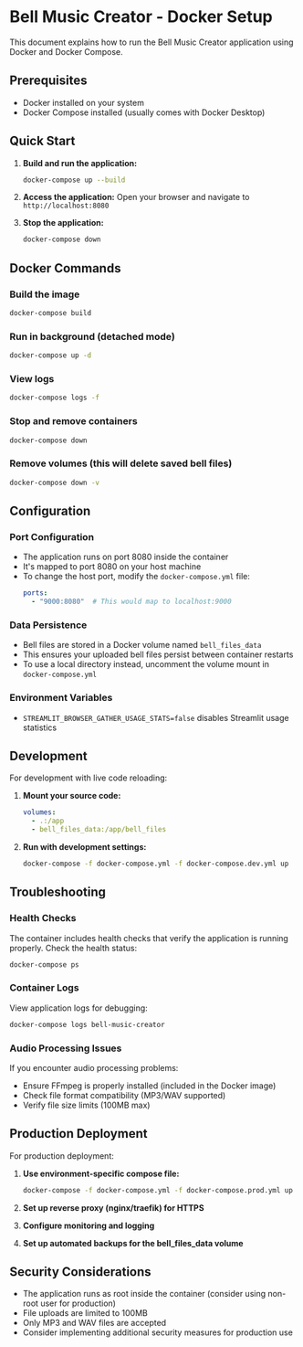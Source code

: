 # Bell Music Creator - Docker Setup

This document explains how to run the Bell Music Creator application using Docker and Docker Compose.

## Prerequisites

- Docker installed on your system
- Docker Compose installed (usually comes with Docker Desktop)

## Quick Start

1. **Build and run the application:**
   ```bash
   docker-compose up --build
   ```

2. **Access the application:**
   Open your browser and navigate to `http://localhost:8080`

3. **Stop the application:**
   ```bash
   docker-compose down
   ```

## Docker Commands

### Build the image
```bash
docker-compose build
```

### Run in background (detached mode)
```bash
docker-compose up -d
```

### View logs
```bash
docker-compose logs -f
```

### Stop and remove containers
```bash
docker-compose down
```

### Remove volumes (this will delete saved bell files)
```bash
docker-compose down -v
```

## Configuration

### Port Configuration
- The application runs on port 8080 inside the container
- It's mapped to port 8080 on your host machine
- To change the host port, modify the `docker-compose.yml` file:
  ```yaml
  ports:
    - "9000:8080"  # This would map to localhost:9000
  ```

### Data Persistence
- Bell files are stored in a Docker volume named `bell_files_data`
- This ensures your uploaded bell files persist between container restarts
- To use a local directory instead, uncomment the volume mount in `docker-compose.yml`

### Environment Variables
- `STREAMLIT_BROWSER_GATHER_USAGE_STATS=false` disables Streamlit usage statistics

## Development

For development with live code reloading:

1. **Mount your source code:**
   ```yaml
   volumes:
     - .:/app
     - bell_files_data:/app/bell_files
   ```

2. **Run with development settings:**
   ```bash
   docker-compose -f docker-compose.yml -f docker-compose.dev.yml up
   ```

## Troubleshooting

### Health Checks
The container includes health checks that verify the application is running properly. Check the health status:
```bash
docker-compose ps
```

### Container Logs
View application logs for debugging:
```bash
docker-compose logs bell-music-creator
```

### Audio Processing Issues
If you encounter audio processing problems:
- Ensure FFmpeg is properly installed (included in the Docker image)
- Check file format compatibility (MP3/WAV supported)
- Verify file size limits (100MB max)

## Production Deployment

For production deployment:

1. **Use environment-specific compose file:**
   ```bash
   docker-compose -f docker-compose.yml -f docker-compose.prod.yml up -d
   ```

2. **Set up reverse proxy (nginx/traefik) for HTTPS**

3. **Configure monitoring and logging**

4. **Set up automated backups for the bell_files_data volume**

## Security Considerations

- The application runs as root inside the container (consider using non-root user for production)
- File uploads are limited to 100MB
- Only MP3 and WAV files are accepted
- Consider implementing additional security measures for production use